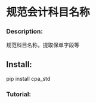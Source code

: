 规范会计科目名称
======================================================
### Description:
规范科目名称，提取保单字段等


## Install:    
pip install cpa_std

### Tutorial:

